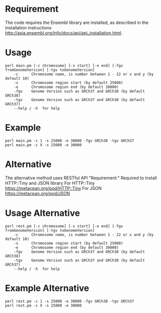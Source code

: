 # Requirement 
The code requires the Ensembl library are installed, as described in the installation instructions http://asia.ensembl.org/info/docs/api/api_installation.html. 


# Usage
    perl main.pm [-c chromosome] [-s start] [-e end] [-fgv fromGenomeVersion] [-tgv toGenomeVersion]
        -c  	Chromosome name, is number between 1 - 22 or x and y (by default 10)
        -s  	Chromosome region start (by default 25000)
        -e  	Chromosome region end (by default 30000)
        -fgv  	Genome Version such as GRCh37 and GRCh38 (by default GRCh38)
        -tgv  	Genome Version such as GRCh37 and GRCh38 (by default GRCh37)
        --help / -h  for help
# Example
    perl main.pm -c 1 -s 25000 -e 30000 -fgv GRCh38 -tgv GRCh37
    perl main.pm -c X -s 25000 -e 30000 



# Alternative
The alternative method uses RESTful API
"Requirement:" Required to install HTTP::Tiny and JSON library
For HTTP::Tiny https://metacpan.org/pod/HTTP::Tiny
For JSON https://metacpan.org/pod/JSON


# Usage Alternative
    perl rest.pm [-c chromosome] [-s start] [-e end] [-fgv fromGenomeVersion] [-tgv toGenomeVersion]
        -c  	Chromosome name, is number between 1 - 22 or x and y (by default 10)
        -s  	Chromosome region start (by default 25000)
        -e  	Chromosome region end (by default 30000)
        -fgv  	Genome Version such as GRCh37 and GRCh38 (by default GRCh38)
        -tgv  	Genome Version such as GRCh37 and GRCh38 (by default GRCh37)
        --help / -h  for help
# Example Alternative
    perl rest.pm -c 1 -s 25000 -e 30000 -fgv GRCh38 -tgv GRCh37
    perl rest.pm -c X -s 25000 -e 30000 

